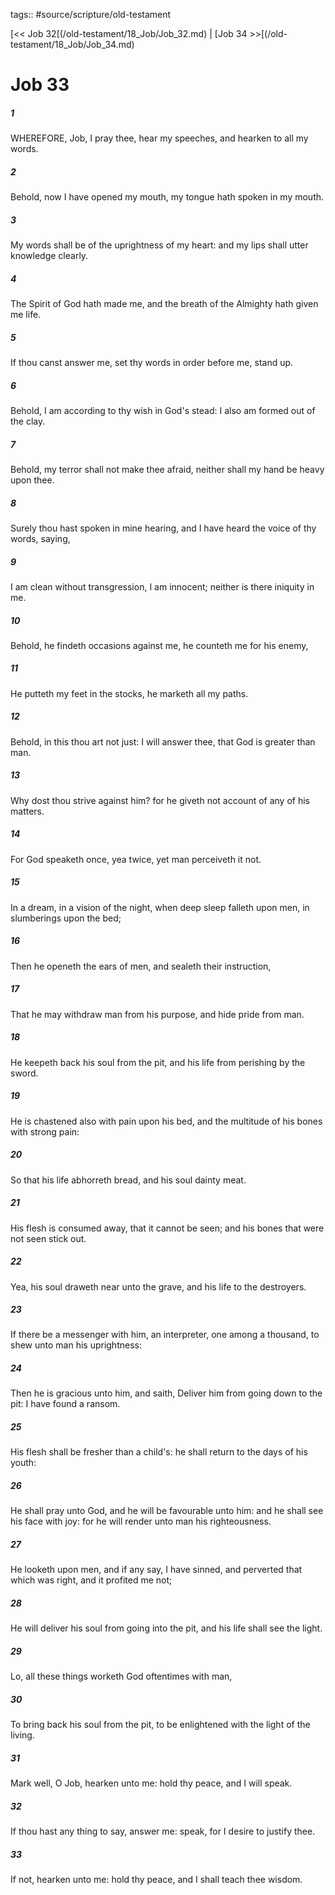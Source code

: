 tags:: #source/scripture/old-testament

[<< Job 32[(/old-testament/18_Job/Job_32.md) | [Job 34 >>[(/old-testament/18_Job/Job_34.md)

# Job 33

##### 1

WHEREFORE, Job, I pray thee, hear my speeches, and hearken to all my words.

##### 2

Behold, now I have opened my mouth, my tongue hath spoken in my mouth.

##### 3

My words shall be of the uprightness of my heart: and my lips shall utter knowledge clearly.

##### 4

The Spirit of God hath made me, and the breath of the Almighty hath given me life.

##### 5

If thou canst answer me, set thy words in order before me, stand up.

##### 6

Behold, I am according to thy wish in God's stead: I also am formed out of the clay.

##### 7

Behold, my terror shall not make thee afraid, neither shall my hand be heavy upon thee.

##### 8

Surely thou hast spoken in mine hearing, and I have heard the voice of thy words, saying,

##### 9

I am clean without transgression, I am innocent; neither is there iniquity in me.

##### 10

Behold, he findeth occasions against me, he counteth me for his enemy,

##### 11

He putteth my feet in the stocks, he marketh all my paths.

##### 12

Behold, in this thou art not just: I will answer thee, that God is greater than man.

##### 13

Why dost thou strive against him? for he giveth not account of any of his matters.

##### 14

For God speaketh once, yea twice, yet man perceiveth it not.

##### 15

In a dream, in a vision of the night, when deep sleep falleth upon men, in slumberings upon the bed;

##### 16

Then he openeth the ears of men, and sealeth their instruction,

##### 17

That he may withdraw man from his purpose, and hide pride from man.

##### 18

He keepeth back his soul from the pit, and his life from perishing by the sword.

##### 19

He is chastened also with pain upon his bed, and the multitude of his bones with strong pain:

##### 20

So that his life abhorreth bread, and his soul dainty meat.

##### 21

His flesh is consumed away, that it cannot be seen; and his bones that were not seen stick out.

##### 22

Yea, his soul draweth near unto the grave, and his life to the destroyers.

##### 23

If there be a messenger with him, an interpreter, one among a thousand, to shew unto man his uprightness:

##### 24

Then he is gracious unto him, and saith, Deliver him from going down to the pit: I have found a ransom.

##### 25

His flesh shall be fresher than a child's: he shall return to the days of his youth:

##### 26

He shall pray unto God, and he will be favourable unto him: and he shall see his face with joy: for he will render unto man his righteousness.

##### 27

He looketh upon men, and if any say, I have sinned, and perverted that which was right, and it profited me not;

##### 28

He will deliver his soul from going into the pit, and his life shall see the light.

##### 29

Lo, all these things worketh God oftentimes with man,

##### 30

To bring back his soul from the pit, to be enlightened with the light of the living.

##### 31

Mark well, O Job, hearken unto me: hold thy peace, and I will speak.

##### 32

If thou hast any thing to say, answer me: speak, for I desire to justify thee.

##### 33

If not, hearken unto me: hold thy peace, and I shall teach thee wisdom.

